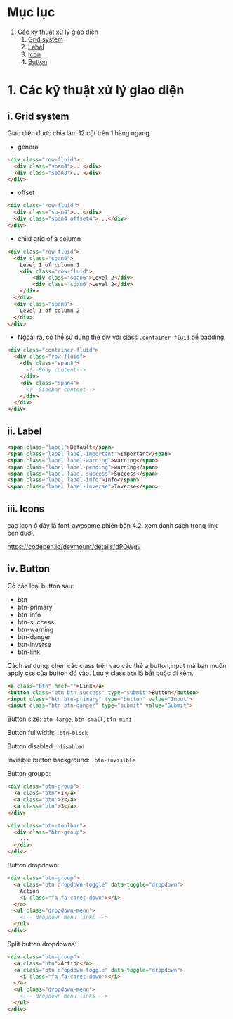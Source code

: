 # Mục lục
1. [Các kỹ thuật xử lý giao diện](#1-cc-k-thut-x-l-giao-din)
    1. [Grid system](#i-grid-system)
    2. [Label](#ii-label)
    3. [Icon](#iii-icons)
    4. [Button](#iv-button)

# 1. Các kỹ thuật xử lý giao diện

## i. Grid system

Giao diện được chia làm 12 cột trên 1 hàng ngang.

* general

```html
<div class="row-fluid">
  <div class="span4">...</div>
  <div class="span8">...</div>
</div>
```

* offset

```html
<div class="row-fluid">
  <div class="span4">...</div>
  <div class="span4 offset4">...</div>
</div>
```

* child grid of a column 

```html
<div class="row-fluid">
  <div class="span6">
    Level 1 of column 1
    <div class="row-fluid">
        <div class="span6">Level 2</div>
        <div class="span6">Level 2</div>
    </div>
  </div>
  <div class="span6">
    Level 1 of column 2
  </div>
</div>
```

* Ngoài ra, có thể sử dụng thẻ div với class `.container-fluid` để padding.

```html
<div class="container-fluid">
  <div class="row-fluid">
    <div class="span8">
      <!--Body content-->
    </div>
    <div class="span4">
      <!--Sidebar content-->
    </div>
  </div>
</div>
```

## ii. Label

```html
<span class="label">Default</span>
<span class="label label-important">Important</span>
<span class="label label-warning">warning</span>
<span class="label label-pending">warning</span>
<span class="label label-success">Success</span>
<span class="label label-info">Info</span>
<span class="label label-inverse">Inverse</span>
```

## iii. Icons

các icon ở đây là font-awesome phiên bản 4.2. xem danh sách trong link bên dưới.

https://codepen.io/devmount/details/dPOWgv

## iv. Button

Có các loại button sau: 
- btn
- btn-primary
- btn-info
- btn-success
- btn-warning
- btn-danger
- btn-inverse
- btn-link 

Cách sử dụng: chèn các class trên vào các thẻ a,button,input mà bạn muốn apply css của button đó vào. Lưu ý class `btn` là bắt buộc đi kèm.

```html
<a class="btn" href="">Link</a>
<button class="btn btn-success" type="submit">Button</button>
<input class="btn btn-primary" type="button" value="Input">
<input class="btn btn-danger" type="submit" value="Submit">
```

Button size: `btn-large`, `btn-small`, `btn-mini`

Button fullwidth: `.btn-block`

Button disabled: `.disabled`

Invisible button background: `.btn-invisible`

Button groupd: 

```html
<div class="btn-group">
  <a class="btn">1</a>
  <a class="btn">2</a>
  <a class="btn">3</a>
</div>
```

```html
<div class="btn-toolbar">
  <div class="btn-group">
    ...
  </div>
</div>
```

Button dropdown:

```html
<div class="btn-group">
  <a class="btn dropdown-toggle" data-toggle="dropdown">
    Action
    <i class="fa fa-caret-down"></i>
  </a>
  <ul class="dropdown-menu">
    <!-- dropdown menu links -->
  </ul>
</div>
```

Split button dropdowns:

```html
<div class="btn-group">
  <a class="btn">Action</a>
  <a class="btn dropdown-toggle" data-toggle="dropdown">
    <i class="fa fa-caret-down"></i>
  </a>
  <ul class="dropdown-menu">
    <!-- dropdown menu links -->
  </ul>
</div>
```

